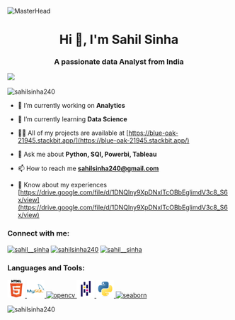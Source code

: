![MasterHead](https://www.geolympus.com/wp-content/uploads/2020/01/data-science-banner-1170x329.jpg)
<h1 align="center">Hi 👋, I'm Sahil Sinha</h1>
<h3 align="center">A passionate data Analyst from India</h3>
<img align="right alt="coding" width="400" src="https://cdn.dribbble.com/users/1118376/screenshots/3604186/developer-dribbble.gif">

<p align="left"> <img src="https://komarev.com/ghpvc/?username=sahilsinha240&label=Profile%20views&color=0e75b6&style=flat" alt="sahilsinha240" /> </p>

- 🔭 I’m currently working on **Analytics**

- 🌱 I’m currently learning **Data Science**

- 👨‍💻 All of my projects are available at [https://blue-oak-21945.stackbit.app/](https://blue-oak-21945.stackbit.app/)

- 💬 Ask me about **Python, SQl, Powerbi, Tableau**

- 📫 How to reach me **sahilsinha240@gmail.com**

- 📄 Know about my experiences [https://drive.google.com/file/d/1DNQlny9XpDNxlTcOBbEglimdV3c8_S6x/view](https://drive.google.com/file/d/1DNQlny9XpDNxlTcOBbEglimdV3c8_S6x/view)

<h3 align="left">Connect with me:</h3>
<p align="left">
<a href="https://twitter.com/sahil__sinha" target="blank"><img align="center" src="https://raw.githubusercontent.com/rahuldkjain/github-profile-readme-generator/master/src/images/icons/Social/twitter.svg" alt="sahil__sinha" height="30" width="40" /></a>
<a href="https://linkedin.com/in/sahilsinha240" target="blank"><img align="center" src="https://raw.githubusercontent.com/rahuldkjain/github-profile-readme-generator/master/src/images/icons/Social/linked-in-alt.svg" alt="sahilsinha240" height="30" width="40" /></a>
<a href="https://instagram.com/sahil__sinha" target="blank"><img align="center" src="https://raw.githubusercontent.com/rahuldkjain/github-profile-readme-generator/master/src/images/icons/Social/instagram.svg" alt="sahil__sinha" height="30" width="40" /></a>
</p>

<h3 align="left">Languages and Tools:</h3>
<p align="left"> <a href="https://www.w3.org/html/" target="_blank" rel="noreferrer"> <img src="https://raw.githubusercontent.com/devicons/devicon/master/icons/html5/html5-original-wordmark.svg" alt="html5" width="40" height="40"/> </a> <a href="https://www.mysql.com/" target="_blank" rel="noreferrer"> <img src="https://raw.githubusercontent.com/devicons/devicon/master/icons/mysql/mysql-original-wordmark.svg" alt="mysql" width="40" height="40"/> </a> <a href="https://opencv.org/" target="_blank" rel="noreferrer"> <img src="https://www.vectorlogo.zone/logos/opencv/opencv-icon.svg" alt="opencv" width="40" height="40"/> </a> <a href="https://pandas.pydata.org/" target="_blank" rel="noreferrer"> <img src="https://raw.githubusercontent.com/devicons/devicon/2ae2a900d2f041da66e950e4d48052658d850630/icons/pandas/pandas-original.svg" alt="pandas" width="40" height="40"/> </a> <a href="https://www.python.org" target="_blank" rel="noreferrer"> <img src="https://raw.githubusercontent.com/devicons/devicon/master/icons/python/python-original.svg" alt="python" width="40" height="40"/> </a> <a href="https://seaborn.pydata.org/" target="_blank" rel="noreferrer"> <img src="https://seaborn.pydata.org/_images/logo-mark-lightbg.svg" alt="seaborn" width="40" height="40"/> </a> </p>

<p><img align="center" src="https://github-readme-streak-stats.herokuapp.com/?user=sahilsinha240&" alt="sahilsinha240" /></p>
